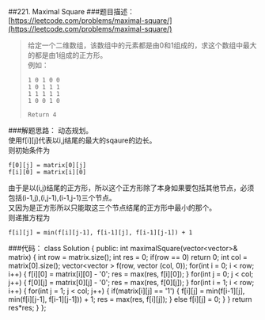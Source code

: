 ##221. Maximal Square
###题目描述：[https://leetcode.com/problems/maximal-square/](https://leetcode.com/problems/maximal-square/)
> 给定一个二维数组，该数组中的元素都是由0和1组成的，求这个数组中最大的都是由1组成的正方形。    
> 例如：
> 
>     1 0 1 0 0
>     1 0 1 1 1
>     1 1 1 1 1
>     1 0 0 1 0
> 
>     Return 4

###解题思路：
动态规划。     
使用f[i][j]代表以i,j结尾的最大的sqaure的边长。    
则初始条件为    

    f[0][j] = matrix[0][j]
    f[i][0] = matrix[i][0]
由于是以(i,j)结尾的正方形，所以这个正方形除了本身如果要包括其他节点，必须包括(i-1,j),(i,j-1),(i-1,j-1)三个节点。     
又因为是正方形所以只能取这三个节点结尾的正方形中最小的那个。    
则递推方程为

    f[i][j] = min(f[i][j-1], f[i-1][j], f[i-1][j-1]) + 1
###代码：
	class Solution {
	public:
	    int maximalSquare(vector<vector<char>>& matrix) {
	        int row = matrix.size();
	        int res = 0;
	        if(row == 0)
	            return 0;
	        int col = matrix[0].size();
	        vector<vector<int> > f(row, vector<int> (col, 0));
	        for(int i = 0; i < row; i++) {
	            f[i][0] = matrix[i][0] - '0';
	            res = max(res, f[i][0]);
	        }
	        for(int j = 0; j < col; j++) {
	            f[0][j] = matrix[0][j] - '0';
	            res = max(res, f[0][j]);
	        }
	        for(int i = 1; i < row; i++) {
	            for(int j = 1; j < col; j++) {
	                if(matrix[i][j] == '1') {
	                    f[i][j] = min(f[i-1][j], min(f[i][j-1], f[i-1][j-1])) + 1;
	                    res = max(res, f[i][j]);
	                }
	                else
	                    f[i][j] = 0;
	            }
	        }
	        return res*res;
	    }
	};